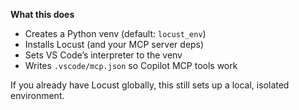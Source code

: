 **What this does**
- Creates a Python venv (default: `locust_env`)
- Installs Locust (and your MCP server deps)
- Sets VS Code’s interpreter to the venv
- Writes `.vscode/mcp.json` so Copilot MCP tools work

If you already have Locust globally, this still sets up a local, isolated environment.
